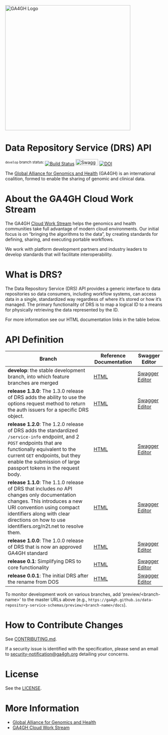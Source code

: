 <img src="https://www.ga4gh.org/wp-content/themes/ga4gh/dist/assets/svg/logos/logo-full-color.svg" alt="GA4GH Logo" style="width: 400px;"/>

# Data Repository Service (DRS) API

<sup>`develop` branch status: </sup>[![Build Status](https://app.travis-ci.com/ga4gh/data-repository-service-schemas.svg?branch=develop)](https://app.travis-ci.com/ga4gh/data-repository-service-schemas.svg?branch=develop)
<a href="https://ga4gh.github.io/data-repository-service-schemas/preview/develop/swagger.yaml"><img src="http://online.swagger.io/validator?url=https://ga4gh.github.io/data-repository-service-schemas/preview/develop/swagger.yaml" alt="Swagger Validator" height="20em" width="72em"></A> [![DOI](https://zenodo.org/badge/DOI/10.5281/zenodo.1405753.svg)](https://doi.org/10.5281/zenodo.1405753)

The [Global Alliance for Genomics and Health](http://genomicsandhealth.org/) (GA4GH) is an international coalition, formed to enable the sharing of genomic and clinical data.

# About the GA4GH Cloud Work Stream

The GA4GH [Cloud Work Stream](http://ga4gh.cloud) helps the genomics and health communities take full advantage of modern cloud environments.
Our initial focus is on “bringing the algorithms to the data”, by creating standards for defining, sharing, and executing portable workflows.

We work with platform development partners and industry leaders to develop standards that will facilitate interoperability.

# What is DRS?

The Data Repository Service (DRS) API provides a generic interface to data repositories so data consumers, including workflow systems, can access data in a single, standardized way regardless of where it’s stored or how it’s managed.
The primary functionality of DRS is to map a logical ID to a means for physically retrieving the data represented by the ID.

For more information see our HTML documentation links in the table below.

# API Definition

|  **Branch** | **Reference Documentation** | Swagger Editor |
| --- | --- | --- |
| **develop**: the stable development branch, into which feature branches are merged | [HTML](https://ga4gh.github.io/data-repository-service-schemas/preview/develop/docs/) | [Swagger Editor](https://editor.swagger.io?url=https://ga4gh.github.io/data-repository-service-schemas/preview/develop/openapi.yaml) |
| **release 1.3.0**: The 1.3.0 release of DRS adds the ability to use the options request method to return the auth issuers for a specific DRS object. | [HTML](https://ga4gh.github.io/data-repository-service-schemas/preview/release/drs-1.3.0/docs/) | [Swagger Editor](https://editor.swagger.io?url=https://ga4gh.github.io/data-repository-service-schemas/preview/release/drs-1.3.0/openapi.yaml) |
| **release 1.2.0**: The 1.2.0 release of DRS adds the standardized `/service-info` endpoint, and 2 `POST` endpoints that are functionally equivalent to the current `GET` endpoints, but they enable the submission of large passport tokens in the request body. | [HTML](https://ga4gh.github.io/data-repository-service-schemas/preview/release/drs-1.2.0/docs/) | [Swagger Editor](https://editor.swagger.io?url=https://ga4gh.github.io/data-repository-service-schemas/preview/release/drs-1.2.0/openapi.yaml) |
| **release 1.1.0**: The 1.1.0 release of DRS that includes *no* API changes only documentation changes. This introduces a new URI convention using compact identifiers along with clear directions on how to use identifiers.org/n2t.net to resolve them. | [HTML](https://ga4gh.github.io/data-repository-service-schemas/preview/release/drs-1.1.0/docs/) | [Swagger Editor](https://editor.swagger.io?url=https://ga4gh.github.io/data-repository-service-schemas/preview/release/drs-1.1.0/swagger.yaml) |
| **release 1.0.0**: The 1.0.0 release of DRS that is now an approved GA4GH standard | [HTML](https://ga4gh.github.io/data-repository-service-schemas/preview/release/drs-1.0.0/docs/) | [Swagger Editor](https://editor.swagger.io?url=https://ga4gh.github.io/data-repository-service-schemas/preview/release/drs-1.0.0/swagger.yaml) |
| **release 0.1**: Simplifying DRS to core functionality | [HTML](https://ga4gh.github.io/data-repository-service-schemas/preview/release/drs-0.1.0/docs/) | [Swagger Editor](https://editor.swagger.io?url=https://ga4gh.github.io/data-repository-service-schemas/preview/release/drs-0.1.0/swagger.yaml) |
| **release 0.0.1**: The initial DRS after the rename from DOS | [HTML](https://ga4gh.github.io/data-repository-service-schemas/preview/release/0.0.1/docs/) | [Swagger Editor](https://editor.swagger.io?url=https://ga4gh.github.io/data-repository-service-schemas/preview/release/0.0.1/swagger.yaml) |

To monitor development work on various branches, add 'preview/\<branch-name\>' to the master URLs above (e.g., `https://ga4gh.github.io/data-repository-service-schemas/preview/<branch-name>/docs`).

# How to Contribute Changes

See [CONTRIBUTING.md](CONTRIBUTING.md).

If a security issue is identified with the specification, please send an email to security-notification@ga4gh.org detailing your concerns.

# License

See the [LICENSE](LICENSE).

# More Information

* [Global Alliance for Genomics and Health](http://genomicsandhealth.org)
* [GA4GH Cloud Work Stream](http://ga4gh.cloud)

